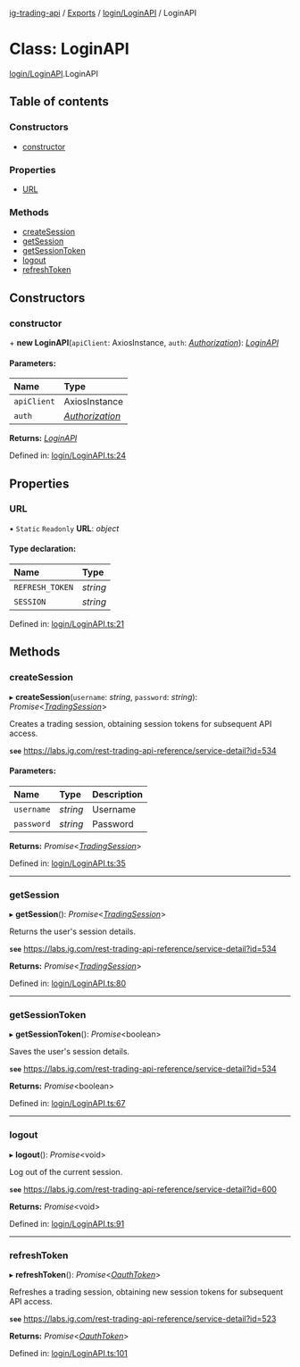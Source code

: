 [ig-trading-api](../README.md) / [Exports](../modules.md) / [login/LoginAPI](../modules/login_loginapi.md) / LoginAPI

# Class: LoginAPI

[login/LoginAPI](../modules/login_loginapi.md).LoginAPI

## Table of contents

### Constructors

- [constructor](login_loginapi.loginapi.md#constructor)

### Properties

- [URL](login_loginapi.loginapi.md#url)

### Methods

- [createSession](login_loginapi.loginapi.md#createsession)
- [getSession](login_loginapi.loginapi.md#getsession)
- [getSessionToken](login_loginapi.loginapi.md#getsessiontoken)
- [logout](login_loginapi.loginapi.md#logout)
- [refreshToken](login_loginapi.loginapi.md#refreshtoken)

## Constructors

### constructor

\+ **new LoginAPI**(`apiClient`: AxiosInstance, `auth`: [_Authorization_](../interfaces/client_restclient.authorization.md)): [_LoginAPI_](login_loginapi.loginapi.md)

#### Parameters:

| Name        | Type                                                                |
| :---------- | :------------------------------------------------------------------ |
| `apiClient` | AxiosInstance                                                       |
| `auth`      | [_Authorization_](../interfaces/client_restclient.authorization.md) |

**Returns:** [_LoginAPI_](login_loginapi.loginapi.md)

Defined in: [login/LoginAPI.ts:24](https://github.com/bennycode/ig-trading-api/blob/eb2ba64/src/login/LoginAPI.ts#L24)

## Properties

### URL

▪ `Static` `Readonly` **URL**: _object_

#### Type declaration:

| Name            | Type     |
| :-------------- | :------- |
| `REFRESH_TOKEN` | _string_ |
| `SESSION`       | _string_ |

Defined in: [login/LoginAPI.ts:21](https://github.com/bennycode/ig-trading-api/blob/eb2ba64/src/login/LoginAPI.ts#L21)

## Methods

### createSession

▸ **createSession**(`username`: _string_, `password`: _string_): _Promise_<[_TradingSession_](../interfaces/login_loginapi.tradingsession.md)\>

Creates a trading session, obtaining session tokens for subsequent API access.

**`see`** https://labs.ig.com/rest-trading-api-reference/service-detail?id=534

#### Parameters:

| Name       | Type     | Description |
| :--------- | :------- | :---------- |
| `username` | _string_ | Username    |
| `password` | _string_ | Password    |

**Returns:** _Promise_<[_TradingSession_](../interfaces/login_loginapi.tradingsession.md)\>

Defined in: [login/LoginAPI.ts:35](https://github.com/bennycode/ig-trading-api/blob/eb2ba64/src/login/LoginAPI.ts#L35)

---

### getSession

▸ **getSession**(): _Promise_<[_TradingSession_](../interfaces/login_loginapi.tradingsession.md)\>

Returns the user's session details.

**`see`** https://labs.ig.com/rest-trading-api-reference/service-detail?id=534

**Returns:** _Promise_<[_TradingSession_](../interfaces/login_loginapi.tradingsession.md)\>

Defined in: [login/LoginAPI.ts:80](https://github.com/bennycode/ig-trading-api/blob/eb2ba64/src/login/LoginAPI.ts#L80)

---

### getSessionToken

▸ **getSessionToken**(): _Promise_<boolean\>

Saves the user's session details.

**`see`** https://labs.ig.com/rest-trading-api-reference/service-detail?id=534

**Returns:** _Promise_<boolean\>

Defined in: [login/LoginAPI.ts:67](https://github.com/bennycode/ig-trading-api/blob/eb2ba64/src/login/LoginAPI.ts#L67)

---

### logout

▸ **logout**(): _Promise_<void\>

Log out of the current session.

**`see`** https://labs.ig.com/rest-trading-api-reference/service-detail?id=600

**Returns:** _Promise_<void\>

Defined in: [login/LoginAPI.ts:91](https://github.com/bennycode/ig-trading-api/blob/eb2ba64/src/login/LoginAPI.ts#L91)

---

### refreshToken

▸ **refreshToken**(): _Promise_<[_OauthToken_](../interfaces/login_loginapi.oauthtoken.md)\>

Refreshes a trading session, obtaining new session tokens for subsequent API access.

**`see`** https://labs.ig.com/rest-trading-api-reference/service-detail?id=523

**Returns:** _Promise_<[_OauthToken_](../interfaces/login_loginapi.oauthtoken.md)\>

Defined in: [login/LoginAPI.ts:101](https://github.com/bennycode/ig-trading-api/blob/eb2ba64/src/login/LoginAPI.ts#L101)
